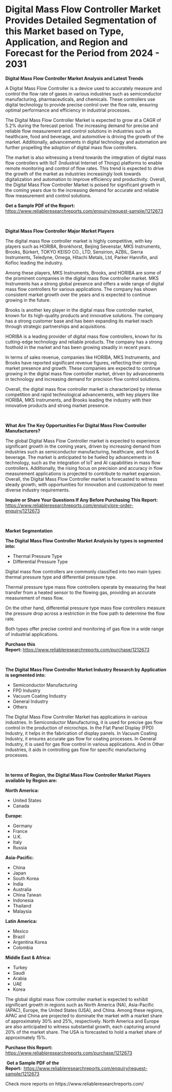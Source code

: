 <p><h1>Digital Mass Flow Controller Market Provides Detailed Segmentation of this Market based on Type, Application, and Region and Forecast for the Period from 2024 - 2031</h1></p><p><strong>Digital Mass Flow Controller Market Analysis and Latest Trends</strong></p>
<p><p>A Digital Mass Flow Controller is a device used to accurately measure and control the flow rate of gases in various industries such as semiconductor manufacturing, pharmaceuticals, and chemicals. These controllers use digital technology to provide precise control over the flow rate, ensuring optimal performance and efficiency in industrial processes.</p><p>The Digital Mass Flow Controller Market is expected to grow at a CAGR of 5.2% during the forecast period. The increasing demand for precise and reliable flow measurement and control solutions in industries such as healthcare, food and beverage, and automotive is driving the growth of the market. Additionally, advancements in digital technology and automation are further propelling the adoption of digital mass flow controllers.</p><p>The market is also witnessing a trend towards the integration of digital mass flow controllers with IIoT (Industrial Internet of Things) platforms to enable remote monitoring and control of flow rates. This trend is expected to drive the growth of the market as industries increasingly look towards digitalization and automation to improve efficiency and productivity. Overall, the Digital Mass Flow Controller Market is poised for significant growth in the coming years due to the increasing demand for accurate and reliable flow measurement and control solutions.</p></p>
<p><strong>Get a Sample PDF of the Report:&nbsp;</strong> <a href="https://www.reliableresearchreports.com/enquiry/request-sample/1212673">https://www.reliableresearchreports.com/enquiry/request-sample/1212673</a></p>
<p>&nbsp;</p>
<p><strong>Digital Mass Flow Controller Major Market Players</strong></p>
<p><p>The digital mass flow controller market is highly competitive, with key players such as HORIBA, Bronkhorst, Beijing Sevenstar, MKS Instruments, Brooks, Bürkert, TOKYO KEISO CO., LTD, Sensirion, AZBIL, Sierra Instruments, Teledyne, Omega, Hitachi Metals, Ltd, Parker Hannifin, and Kofloc leading the industry. </p><p>Among these players, MKS Instruments, Brooks, and HORIBA are some of the prominent companies in the digital mass flow controller market. MKS Instruments has a strong global presence and offers a wide range of digital mass flow controllers for various applications. The company has shown consistent market growth over the years and is expected to continue growing in the future.</p><p>Brooks is another key player in the digital mass flow controller market, known for its high-quality products and innovative solutions. The company has a strong customer base and has been expanding its market reach through strategic partnerships and acquisitions.</p><p>HORIBA is a leading provider of digital mass flow controllers, known for its cutting-edge technology and reliable products. The company has a strong foothold in the market and has been growing steadily in recent years.</p><p>In terms of sales revenue, companies like HORIBA, MKS Instruments, and Brooks have reported significant revenue figures, reflecting their strong market presence and growth. These companies are expected to continue growing in the digital mass flow controller market, driven by advancements in technology and increasing demand for precision flow control solutions.</p><p>Overall, the digital mass flow controller market is characterized by intense competition and rapid technological advancements, with key players like HORIBA, MKS Instruments, and Brooks leading the industry with their innovative products and strong market presence.</p></p>
<p>&nbsp;</p>
<p><strong>What Are The Key Opportunities For Digital Mass Flow Controller Manufacturers?</strong></p>
<p><p>The global Digital Mass Flow Controller market is expected to experience significant growth in the coming years, driven by increasing demand from industries such as semiconductor manufacturing, healthcare, and food & beverage. The market is anticipated to be fueled by advancements in technology, such as the integration of IoT and AI capabilities in mass flow controllers. Additionally, the rising focus on precision and accuracy in flow measurement applications is projected to contribute to market expansion. Overall, the Digital Mass Flow Controller market is forecasted to witness steady growth, with opportunities for innovation and customization to meet diverse industry requirements.</p></p>
<p><strong>Inquire or Share Your Questions If Any Before Purchasing This Report:</strong> <a href="https://www.reliableresearchreports.com/enquiry/pre-order-enquiry/1212673">https://www.reliableresearchreports.com/enquiry/pre-order-enquiry/1212673</a></p>
<p>&nbsp;</p>
<p><strong>Market Segmentation</strong></p>
<p><strong>The Digital Mass Flow Controller Market Analysis by types is segmented into:</strong></p>
<p><ul><li>Thermal Pressure Type</li><li>Differential Pressure Type</li></ul></p>
<p><p>Digital mass flow controllers are commonly classified into two main types: thermal pressure type and differential pressure type. </p><p>Thermal pressure type mass flow controllers operate by measuring the heat transfer from a heated sensor to the flowing gas, providing an accurate measurement of mass flow. </p><p>On the other hand, differential pressure type mass flow controllers measure the pressure drop across a restriction in the flow path to determine the flow rate. </p><p>Both types offer precise control and monitoring of gas flow in a wide range of industrial applications.</p></p>
<p><strong>Purchase this Report:&nbsp;</strong><a href="https://www.reliableresearchreports.com/purchase/1212673">https://www.reliableresearchreports.com/purchase/1212673</a></p>
<p>&nbsp;</p>
<p><strong>The Digital Mass Flow Controller Market Industry Research by Application is segmented into:</strong></p>
<p><ul><li>Semiconductor Manufacturing</li><li>FPD Industry</li><li>Vacuum Coating Industry</li><li>General Industry</li><li>Others</li></ul></p>
<p><p>The Digital Mass Flow Controller Market has applications in various industries. In Semiconductor Manufacturing, it is used for precise gas flow control in the production of microchips. In the Flat Panel Display (FPD) Industry, it helps in the fabrication of display panels. In Vacuum Coating Industry, it ensures accurate gas flow for coating processes. In General Industry, it is used for gas flow control in various applications. And in Other industries, it aids in controlling gas flow for specific manufacturing processes.</p></p>
<p>&nbsp;</p>
<p><strong>In terms of Region, the Digital Mass Flow Controller Market Players available by Region are:</strong></p>
<p>
    <p> <strong> North America: </strong>
        <ul>
            <li>United States</li>
            <li>Canada</li>
        </ul>
        </p> 
    <p> <strong> Europe: </strong>
        <ul>
            <li>Germany</li>
            <li>France</li>
            <li>U.K.</li>
            <li>Italy</li>
            <li>Russia</li>
        </ul>
        </p> 
    <p> <strong> Asia-Pacific: </strong>
        <ul>
            <li>China</li>
            <li>Japan</li>
            <li>South Korea</li>
            <li>India</li>
            <li>Australia</li>
            <li>China Taiwan</li>
            <li>Indonesia</li>
            <li>Thailand</li>
            <li>Malaysia</li>
        </ul>
        </p> 
    <p> <strong> Latin America: </strong>
        <ul>
            <li>Mexico</li>
            <li>Brazil</li>
            <li>Argentina Korea</li>
            <li>Colombia</li>
        </ul>
        </p> 
    <p> <strong> Middle East & Africa: </strong>
        <ul>
            <li>Turkey</li>
            <li>Saudi</li>
            <li>Arabia</li>
            <li>UAE</li>
            <li>Korea</li>
        </ul>
    </p>
    </p>
<p><p>The global digital mass flow controller market is expected to exhibit significant growth in regions such as North America (NA), Asia-Pacific (APAC), Europe, the United States (USA), and China. Among these regions, APAC and China are projected to dominate the market with a market share of approximately 30% and 25%, respectively. North America and Europe are also anticipated to witness substantial growth, each capturing around 20% of the market share. The USA is forecasted to hold a market share of approximately 15%.</p></p>
<p><strong>Purchase this Report: </strong><a href="https://www.reliableresearchreports.com/purchase/1212673">https://www.reliableresearchreports.com/purchase/1212673</a></p>
<p>&nbsp;<strong>Get a Sample PDF of the Report:&nbsp;&nbsp;</strong><a href="https://www.reliableresearchreports.com/enquiry/request-sample/1212673">https://www.reliableresearchreports.com/enquiry/request-sample/1212673</a></p>
<p><strong></strong></p>
<p>Check more reports on https://www.reliableresearchreports.com/</p>